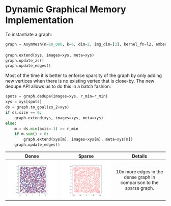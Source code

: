 # Dynamic Graphical Memory Implementation

To instantiate a graph:

```python
graph = AsymMesh(n=10_000, k=6, dim=2, img_dim=[2], kernel_fn=l2, embed_fn=id2D, d_max=20)

graph.extend(xys, images=xys, meta=xys)
graph.update_zs()
graph.update_edges()
```

Most of the time it is better to enforce sparsity of the graph by only adding new vertices when there is no existing vertex that is close-by. The new dedupe API allows us to do this in a batch fashion:

```python
spots = graph.dedupe(images=xys, r_min=r_min)
xys = xys[spots]
ds = graph.to_goal(zs_2=xys)
if ds.size == 0:
    graph.extend(xys, images=xys, meta=xys)
else:
    m = ds.min(axis=-1) >= r_min
    if m.sum() > 0:
        graph.extend(xys[m], images=xys[m], meta=xys[m])
    graph.update_edges()
```

|                  Dense                   |            Sparse            |                           Details                            |
| :--------------------------------------: | :--------------------------: | :----------------------------------------------------------: |
| ![dense_graph](figures/random_graph.png) | ![](figures/batch_graph.png) | 10x more edges in the dense graph in comparison to the sparse graph. |

